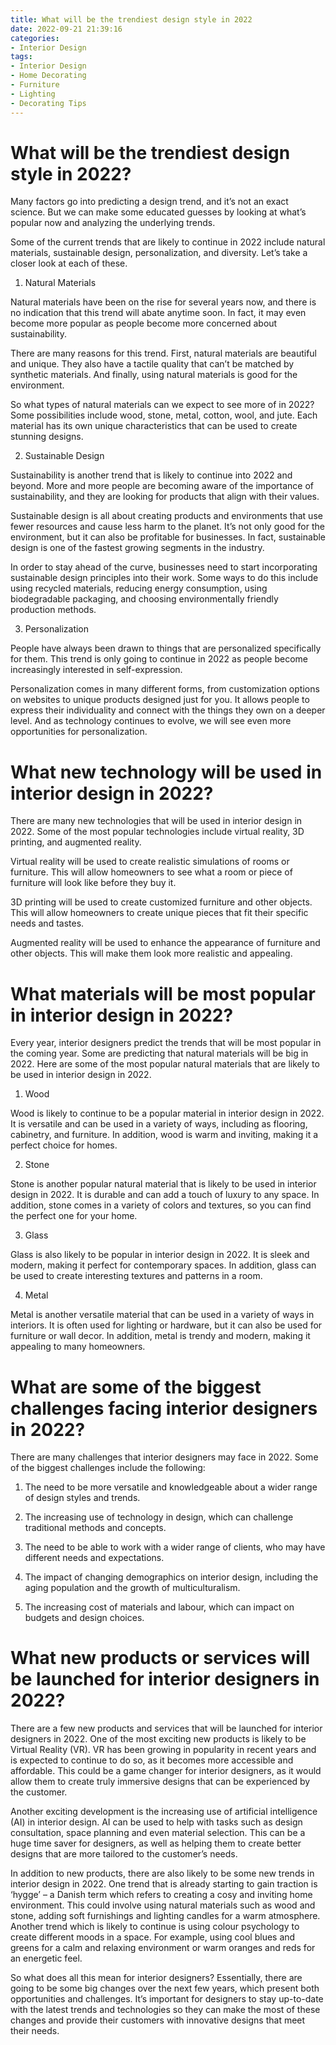 ```yaml
---
title: What will be the trendiest design style in 2022
date: 2022-09-21 21:39:16
categories:
- Interior Design
tags:
- Interior Design
- Home Decorating
- Furniture
- Lighting
- Decorating Tips
---
```



#  What will be the trendiest design style in 2022?

Many factors go into predicting a design trend, and it’s not an exact science. But we can make some educated guesses by looking at what’s popular now and analyzing the underlying trends.

Some of the current trends that are likely to continue in 2022 include natural materials, sustainable design, personalization, and diversity. Let’s take a closer look at each of these.

1. Natural Materials

Natural materials have been on the rise for several years now, and there is no indication that this trend will abate anytime soon. In fact, it may even become more popular as people become more concerned about sustainability.

There are many reasons for this trend. First, natural materials are beautiful and unique. They also have a tactile quality that can’t be matched by synthetic materials. And finally, using natural materials is good for the environment.

So what types of natural materials can we expect to see more of in 2022? Some possibilities include wood, stone, metal, cotton, wool, and jute. Each material has its own unique characteristics that can be used to create stunning designs.

2. Sustainable Design

Sustainability is another trend that is likely to continue into 2022 and beyond. More and more people are becoming aware of the importance of sustainability, and they are looking for products that align with their values.

Sustainable design is all about creating products and environments that use fewer resources and cause less harm to the planet. It’s not only good for the environment, but it can also be profitable for businesses. In fact, sustainable design is one of the fastest growing segments in the industry.

In order to stay ahead of the curve, businesses need to start incorporating sustainable design principles into their work. Some ways to do this include using recycled materials, reducing energy consumption, using biodegradable packaging, and choosing environmentally friendly production methods.

3. Personalization

People have always been drawn to things that are personalized specifically for them. This trend is only going to continue in 2022 as people become increasingly interested in self-expression.

Personalization comes in many different forms, from customization options on websites to unique products designed just for you. It allows people to express their individuality and connect with the things they own on a deeper level. And as technology continues to evolve, we will see even more opportunities for personalization.

#  What new technology will be used in interior design in 2022?

There are many new technologies that will be used in interior design in 2022. Some of the most popular technologies include virtual reality, 3D printing, and augmented reality.

Virtual reality will be used to create realistic simulations of rooms or furniture. This will allow homeowners to see what a room or piece of furniture will look like before they buy it.

3D printing will be used to create customized furniture and other objects. This will allow homeowners to create unique pieces that fit their specific needs and tastes.

Augmented reality will be used to enhance the appearance of furniture and other objects. This will make them look more realistic and appealing.

#  What materials will be most popular in interior design in 2022?

Every year, interior designers predict the trends that will be most popular in the coming year. Some are predicting that natural materials will be big in 2022. Here are some of the most popular natural materials that are likely to be used in interior design in 2022.

1. Wood

Wood is likely to continue to be a popular material in interior design in 2022. It is versatile and can be used in a variety of ways, including as flooring, cabinetry, and furniture. In addition, wood is warm and inviting, making it a perfect choice for homes.

2. Stone

Stone is another popular natural material that is likely to be used in interior design in 2022. It is durable and can add a touch of luxury to any space. In addition, stone comes in a variety of colors and textures, so you can find the perfect one for your home.

3. Glass

Glass is also likely to be popular in interior design in 2022. It is sleek and modern, making it perfect for contemporary spaces. In addition, glass can be used to create interesting textures and patterns in a room.

4. Metal

Metal is another versatile material that can be used in a variety of ways in interiors. It is often used for lighting or hardware, but it can also be used for furniture or wall decor. In addition, metal is trendy and modern, making it appealing to many homeowners.

#  What are some of the biggest challenges facing interior designers in 2022?

There are many challenges that interior designers may face in 2022. Some of the biggest challenges include the following:

1. The need to be more versatile and knowledgeable about a wider range of design styles and trends.

2. The increasing use of technology in design, which can challenge traditional methods and concepts.

3. The need to be able to work with a wider range of clients, who may have different needs and expectations.

4. The impact of changing demographics on interior design, including the aging population and the growth of multiculturalism.

5. The increasing cost of materials and labour, which can impact on budgets and design choices.

#  What new products or services will be launched for interior designers in 2022?

There are a few new products and services that will be launched for interior designers in 2022. One of the most exciting new products is likely to be Virtual Reality (VR). VR has been growing in popularity in recent years and is expected to continue to do so, as it becomes more accessible and affordable. This could be a game changer for interior designers, as it would allow them to create truly immersive designs that can be experienced by the customer.

Another exciting development is the increasing use of artificial intelligence (AI) in interior design. AI can be used to help with tasks such as design consultation, space planning and even material selection. This can be a huge time saver for designers, as well as helping them to create better designs that are more tailored to the customer’s needs.

In addition to new products, there are also likely to be some new trends in interior design in 2022. One trend that is already starting to gain traction is ‘hygge’ – a Danish term which refers to creating a cosy and inviting home environment. This could involve using natural materials such as wood and stone, adding soft furnishings and lighting candles for a warm atmosphere. Another trend which is likely to continue is using colour psychology to create different moods in a space. For example, using cool blues and greens for a calm and relaxing environment or warm oranges and reds for an energetic feel.

So what does all this mean for interior designers? Essentially, there are going to be some big changes over the next few years, which present both opportunities and challenges. It’s important for designers to stay up-to-date with the latest trends and technologies so they can make the most of these changes and provide their customers with innovative designs that meet their needs.